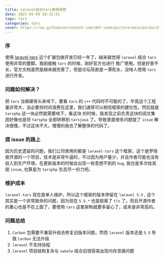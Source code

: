 ```yaml
---
title: Laravel结合tars使用感想
date: 2021-05-09 18:32:51
tags: tars
categories: tars
cover: https://raw.githubusercontent.com/dmf-code/picture/main/picGo/20210509185102.png
---
```


### 序

使用 [laravel-tars](https://github.com/luoxiaojun1992/laravel-tars) 这个扩展包做开发已经一年了，越来越觉得 `laravel` 结合 `tars` 使用非常的蹩脚。我刚接触 `tars` 的时候，刚好官方也进行
推广使用。但是好景不长，官方文档虽然是越来越完善了，但是论坛简直是一潭死水，没啥人使用 `tars` 进行开发。

### 问题如何解决？

把 `tars` 当做硬骨头来啃下，要看 `tars` 的 `c++` 代码时不可能的了，毕竟这个工程量非常大，没必要将时间浪费在这里，我们通常可以相信框架的健壮性。然后就是 `tarsphp` 这一块必然就需要啃下，看这块
的时候，我发现之前负责这块的阅文集团好像也是将 `tarsphp` 全部转移到 `tarsjava` 了。导致里面很多问题提了 `issue` 解决很慢，不过这块不大，慢慢的我也了解整体的代码了。

### 提 issue 的路上

因为历史遗留的问题，我们公司使用的都是 `laravel-tars` 这个框架，这个是罗晓俊开源的一个项目，技术是非常牛逼的，不过因为用户量少，并且作者可能也没有投入到生产环境，在更新版本的时候会出现一些意想不到的 `bug`, 我也是多次给其提 `issue`, 也算是为 `tarsphp` 生态尽一份力吧。

### 维护成本

 `laravel-tars` 现在是单人维护，所以这个框架的版本停留在 `laravel 5.5` , 这个其实是一个非常致命的问题，因为现在 `5.5.*` 也是脱离了 `tls` 了。而且开源作者的重心也是不在上面了，要使用 `tars` 这套架构就要多留心了，成本是非常高的。

### 问题总结
1. `Carbon` 包需要不兼容升级去修复旧版本问题，然而 `laravel` 版本还是 `5.5` 导致 `Carbon` 无法升级
2. `laravel` 不支持协程
3. `laravel` 项目结构复杂与 `swoole` 结合后很容易出现内存泄漏问题







